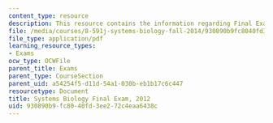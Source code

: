 ```yaml
---
content_type: resource
description: This resource contains the information regarding Final Exam, 2012 .
file: /media/courses/8-591j-systems-biology-fall-2014/930890b9fc8040fd3ee272c4eaa6438c_MIT8_591JF14_FinalExam_2012.pdf
file_type: application/pdf
learning_resource_types:
- Exams
ocw_type: OCWFile
parent_title: Exams
parent_type: CourseSection
parent_uid: a54254f5-d11d-54a1-030b-eb1b17c6c447
resourcetype: Document
title: Systems Biology Final Exam, 2012
uid: 930890b9-fc80-40fd-3ee2-72c4eaa6438c
---
```

